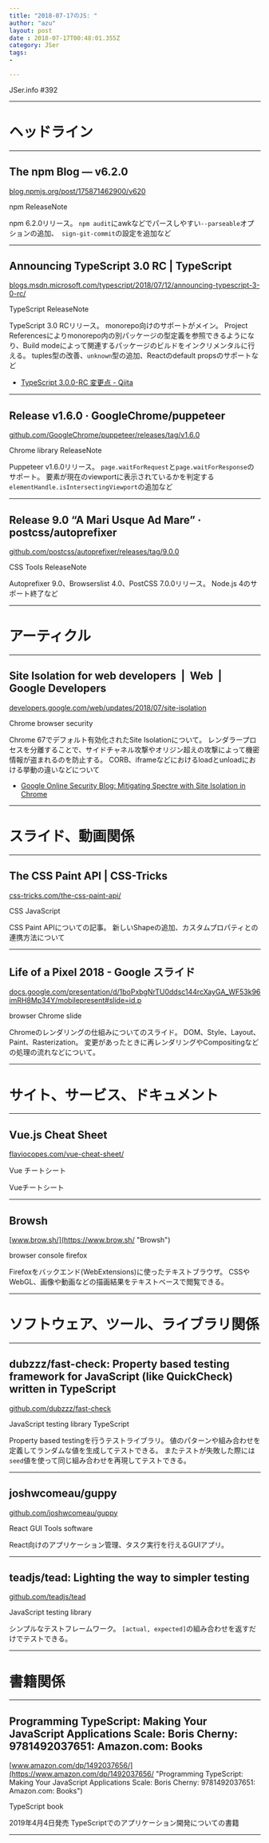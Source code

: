 ```yaml
---
title: "2018-07-17のJS: "
author: "azu"
layout: post
date : 2018-07-17T00:48:01.355Z
category: JSer
tags:
-

---
```


JSer.info #392

----

<h1 class="site-genre">ヘッドライン</h1>

----

## The npm Blog — v6.2.0
[blog.npmjs.org/post/175871462900/v620](https://blog.npmjs.org/post/175871462900/v620 "The npm Blog — v6.2.0")
<p class="jser-tags jser-tag-icon"><span class="jser-tag">npm</span> <span class="jser-tag">ReleaseNote</span></p>

npm 6.2.0リリース。
`npm audit`にawkなどでパースしやすい`--parseable`オプションの追加、` sign-git-commit`の設定を追加など


----

## Announcing TypeScript 3.0 RC | TypeScript
[blogs.msdn.microsoft.com/typescript/2018/07/12/announcing-typescript-3-0-rc/](https://blogs.msdn.microsoft.com/typescript/2018/07/12/announcing-typescript-3-0-rc/ "Announcing TypeScript 3.0 RC | TypeScript")
<p class="jser-tags jser-tag-icon"><span class="jser-tag">TypeScript</span> <span class="jser-tag">ReleaseNote</span></p>

TypeScript 3.0 RCリリース。
monorepo向けのサポートがメイン。
Project Referencesによりmonorepo内の別パッケージの型定義を参照できるようになり、Build modeによって関連するパッケージのビルドをインクリメンタルに行える。
tuples型の改善、`unknown`型の追加、Reactのdefault propsのサポートなど

- [TypeScript 3.0.0-RC 変更点 - Qiita](https://qiita.com/vvakame/items/57a0559c45b88b2ae168 "TypeScript 3.0.0-RC 変更点 - Qiita")

----

## Release v1.6.0 · GoogleChrome/puppeteer
[github.com/GoogleChrome/puppeteer/releases/tag/v1.6.0](https://github.com/GoogleChrome/puppeteer/releases/tag/v1.6.0 "Release v1.6.0 · GoogleChrome/puppeteer")
<p class="jser-tags jser-tag-icon"><span class="jser-tag">Chrome</span> <span class="jser-tag">library</span> <span class="jser-tag">ReleaseNote</span></p>

Puppeteer v1.6.0リリース。
`page.waitForRequest`と`page.waitForResponse`のサポート。
要素が現在のviewportに表示されているかを判定する`elementHandle.isIntersectingViewport`の追加など


----

## Release 9.0 “A Mari Usque Ad Mare” · postcss/autoprefixer
[github.com/postcss/autoprefixer/releases/tag/9.0.0](https://github.com/postcss/autoprefixer/releases/tag/9.0.0 "Release 9.0 “A Mari Usque Ad Mare” · postcss/autoprefixer")
<p class="jser-tags jser-tag-icon"><span class="jser-tag">CSS</span> <span class="jser-tag">Tools</span> <span class="jser-tag">ReleaseNote</span></p>

Autoprefixer 9.0、Browserslist 4.0、PostCSS 7.0.0リリース。
Node.js 4のサポート終了など


----
<h1 class="site-genre">アーティクル</h1>

----

## Site Isolation for web developers  |  Web  |  Google Developers
[developers.google.com/web/updates/2018/07/site-isolation](https://developers.google.com/web/updates/2018/07/site-isolation "Site Isolation for web developers  |  Web  |  Google Developers")
<p class="jser-tags jser-tag-icon"><span class="jser-tag">Chrome</span> <span class="jser-tag">browser</span> <span class="jser-tag">security</span></p>

Chrome 67でデフォルト有効化されたSite Isolationについて。
レンダラープロセスを分離することで、サイドチャネル攻撃やオリジン超えの攻撃によって機密情報が盗まれるのを防止する。
CORB、iframeなどにおけるloadとunloadにおける挙動の違いなどについて

- [Google Online Security Blog: Mitigating Spectre with Site Isolation in Chrome](https://security.googleblog.com/2018/07/mitigating-spectre-with-site-isolation.html "Google Online Security Blog: Mitigating Spectre with Site Isolation in Chrome")

----
<h1 class="site-genre">スライド、動画関係</h1>

----

## The CSS Paint API | CSS-Tricks
[css-tricks.com/the-css-paint-api/](https://css-tricks.com/the-css-paint-api/ "The CSS Paint API | CSS-Tricks")
<p class="jser-tags jser-tag-icon"><span class="jser-tag">CSS</span> <span class="jser-tag">JavaScript</span></p>

CSS Paint APIについての記事。
新しいShapeの追加、カスタムプロパティとの連携方法について


----

## Life of a Pixel 2018 - Google スライド
[docs.google.com/presentation/d/1boPxbgNrTU0ddsc144rcXayGA\_WF53k96imRH8Mp34Y/mobilepresent#slide&#x3D;id.p](https://docs.google.com/presentation/d/1boPxbgNrTU0ddsc144rcXayGA_WF53k96imRH8Mp34Y/mobilepresent#slide=id.p "Life of a Pixel 2018 - Google スライド")
<p class="jser-tags jser-tag-icon"><span class="jser-tag">browser</span> <span class="jser-tag">Chrome</span> <span class="jser-tag">slide</span></p>

Chromeのレンダリングの仕組みについてのスライド。
DOM、Style、Layout、Paint、Rasterization。
変更があったときに再レンダリングやCompositingなどの処理の流れなどについて。


----
<h1 class="site-genre">サイト、サービス、ドキュメント</h1>

----

## Vue.js Cheat Sheet
[flaviocopes.com/vue-cheat-sheet/](https://flaviocopes.com/vue-cheat-sheet/ "Vue.js Cheat Sheet")
<p class="jser-tags jser-tag-icon"><span class="jser-tag">Vue</span> <span class="jser-tag">チートシート</span></p>

Vueチートシート


----

## Browsh
[www.brow.sh/](https://www.brow.sh/ "Browsh")
<p class="jser-tags jser-tag-icon"><span class="jser-tag">browser</span> <span class="jser-tag">console</span> <span class="jser-tag">firefox</span></p>

Firefoxをバックエンド(WebExtensions)に使ったテキストブラウザ。
CSSやWebGL、画像や動画などの描画結果をテキストベースで閲覧できる。


----
<h1 class="site-genre">ソフトウェア、ツール、ライブラリ関係</h1>

----

## dubzzz/fast-check: Property based testing framework for JavaScript (like QuickCheck) written in TypeScript
[github.com/dubzzz/fast-check](https://github.com/dubzzz/fast-check "dubzzz/fast-check: Property based testing framework for JavaScript (like QuickCheck) written in TypeScript")
<p class="jser-tags jser-tag-icon"><span class="jser-tag">JavaScript</span> <span class="jser-tag">testing</span> <span class="jser-tag">library</span> <span class="jser-tag">TypeScript</span></p>

Property based testingを行うテストライブラリ。
値のパターンや組み合わせを定義してランダムな値を生成してテストできる。
またテストが失敗した際には`seed`値を使って同じ組み合わせを再現してテストできる。


----

## joshwcomeau/guppy
[github.com/joshwcomeau/guppy](https://github.com/joshwcomeau/guppy "joshwcomeau/guppy")
<p class="jser-tags jser-tag-icon"><span class="jser-tag">React</span> <span class="jser-tag">GUI</span> <span class="jser-tag">Tools</span> <span class="jser-tag">software</span></p>

React向けのアプリケーション管理、タスク実行を行えるGUIアプリ。


----

## teadjs/tead: Lighting the way to simpler testing
[github.com/teadjs/tead](https://github.com/teadjs/tead "teadjs/tead: Lighting the way to simpler testing")
<p class="jser-tags jser-tag-icon"><span class="jser-tag">JavaScript</span> <span class="jser-tag">testing</span> <span class="jser-tag">library</span></p>

シンプルなテストフレームワーク。
`[actual, expected]`の組み合わせを返すだけでテストできる。


----
<h1 class="site-genre">書籍関係</h1>

----

## Programming TypeScript: Making Your JavaScript Applications Scale: Boris Cherny: 9781492037651: Amazon.com: Books
[www.amazon.com/dp/1492037656/](https://www.amazon.com/dp/1492037656/ "Programming TypeScript: Making Your JavaScript Applications Scale: Boris Cherny: 9781492037651: Amazon.com: Books")
<p class="jser-tags jser-tag-icon"><span class="jser-tag">TypeScript</span> <span class="jser-tag">book</span></p>

2019年4月4日発売
TypeScriptでのアプリケーション開発についての書籍


----
